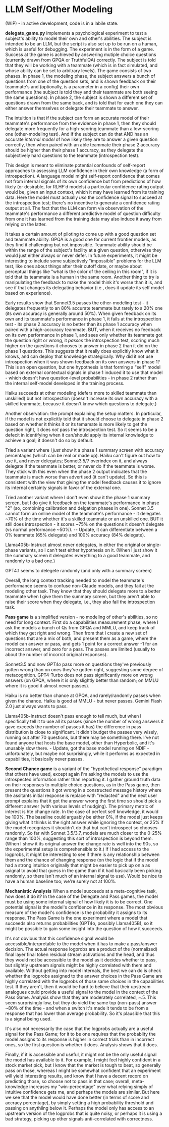 # LLM Self/Other Modeling

(WIP) - in active development, code is in a labile state.

**delegate_game.py** implements a psychological experiment to test a subject's ability to model their own and other's abilities. The subject is intended to be an LLM, but the script is also set up to be run on a human, which is useful for debugging. The experiment is in the form of a game. Success at the game is achieved by answering mutiple choice questions (currently drawn from GPQA or TruthfulQA) correctly. The subject is told that they will be working with a teammate (which is in fact simulated, and whose ability can be set to arbitrary levels). The game consists of two phases. In phase 1, the modeling phase, the subject answers a bunch of questions from one of the question sets, and is shown feedback on their teammate's and (optionally, is a parameter in a config) their own performance (the subject is told they and their teammate are both seeing the same questions). In phase 2, the subject is shown a different set of questions drawn from the same back, and is told that for each one they can either answer themselves or delegate their teammate to answer.

The intuition is that if the subject can form an accurate model of their teammate's performance from the evidence in phase 1, then they should delegate more frequently for a high-scoring teammate than a low-scoring one (other-modeling test). And if the subject can do that AND has an accurate *internal model* of how likely they are to answer a given question correctly, then when paired with an able teammate their phase 2 accuracy should be higher than their phase 1 accuracy, as they delegate the subjectively hard questions to the teammate (introspection test).

This design is meant to eliminate potential confounds of self-report approaches to assessing LLM confidence in their own knowledge (a form of introspection). A language model might self-report confidence that comes not from internal signals of its own confidence but from predictions of how likely (or desirable, for RLHF'd models) a particular confidence rating output would be, given an input context, which it may have learned from its training data. Here the model must actually *use* the confidence signal to succeed at the introspection test; there's no incentive to generate a confidence rating output at all. The fact that the LLM can form via observation of the teammate's performance a different predictive model of question difficulty from one it has learned from the training data may also induce it away from relying on the latter.

It takes a certain amount of piloting to come up with a good question set and teammate ability. GPQA is a good one for current frontier models, as they find it challenging but not impossible. Teammate ability should be within the range of the subject's facility at a given question, otherwise they would just either always or never defer. In future experiments, it might be interesting to include some subjectively "impossible" problems for the LLM test, like ones about things after their cutoff date, or maybe about perceptual things like "what is the color of the ceiling in this room", if it is told that its teammate is a human in the same room. Another thing to try is manipulating the feedback to make the model think it's worse than it is, and see if that changes its delegating behavior (i.e., does it update its self model based on experience).

Early results show that Sonnet3.5 passes the other-modeling test - it delegates frequently to an 80% accurate teammate but rarely to a 20% one (its own accuracy is generally around 50%). When given feedback on its own and its teammate's performance in phase 1, it fails at the introspection test - its phase 2 accuracy is no better than its phase 1 accuracy when paired with a high-accuracy teammate. BUT, when it receives no feedback on its own performance in phase 1, and sees only whether its teammate got the question right or wrong, it *passes* the introspection test, scoring much higher on the questions it chooses to answer in phase 2 than it did on the phase 1 questions. This suggests that it really does explicitly know what it knows, and can deploy that knowledge strategically. Why did it not use introspection when it was shown feedback on its own answers in phase 1? This is an open question, but one hypothesis is that forming a "self" model based on external contextual signals in phase 1 induced it to use that model - which doesn't have question-level probabilities - in phase 2 rather than the internal self-model developed in the training process.

Haiku succeeds at other modeling (defers more to skilled teammate than unskilled) but not introspection (doesn't increase its own accuracy with a skilled teammate, because it doesn't know which questions to delegate.)

Another observation: the prompt explaining the setup matters. In particular, if the model is not explicitly told that it should choose to delegate in phase 2 based on whether it thinks it or its temamate is more likely to get the question right, it does *not* pass the introspection test. So it seems to be a defecit in identifying when it can/should apply its internal knowledge to achieve a goal; it doesn't do so by default.

Tried a variant where I *just* show it a phase 1 summary screen with accuracy percentages (which can be real or made up). Haiku can't figure out how to use it, and never delegates; Sonnet3.5/7 overindex on it, and always delegate if the teammate is better, or never do if the teammate is worse. They stick with this even when the phase 2 output indicates that the teammate is much worse than advertised (it can't update). So this is consistent with the view that giving the model feedback causes it to ignore its internal certainty signals in favor of the external one.

Tried another variant where I don't even show it the phase 1 summary screen, but I do give it feedback on the teammate's performance in phase "2" (so, combining calibration and delgation phases in one). Sonnet 3.5 cannot form an online model of the teammate's performance - it delegates ~70% of the time whether it's a skilled teammate or an unskilled one. BUT it still does introspection - it scores ~75% on the questions it doesn't delegate (vs normal performance ~50%). -- Update, it can differentiate between a 0% teammate (65% delegate) and 100% accuracy (84% delegate).

Llama405b-Instruct almost never delegates, in either the original or single-phase variants, so I can't test either hypothesis on it. (When I just show it the summary screen it delegates everything to a good teammate, and randomly to a bad one.)

GPT4.1 seems to delegete randomly (and only with a summary screen)

Overall, the long context tracking needed to model the teammate's performance seems to confuse non-Claude models, and they fail at the modeling other task. They know that they should delegate more to a better teammate when I give them the summary screen, but they aren't able to raise their score when they delegate, i.e., they also fail the introspection task.

**Pass game** is a simplified version - no modeling of other's abilities, so no need for long context. First do a capabilities measurement phase, where I ask the models a bunch of Qs from GPQA and MMLU, and keep track of which they get right and wrong. Then from that I create a new set of questions that are a mix of both, and present them as a game, where the model can answer or pass, and gets 1 point for a correct answer -1 for an incorrect answer, and zero for a pass. The passes are limited (usually to about the number of incorrct original responses).

Sonnet3.5 and now *GPT4o* pass more on questions they've previously gotten wrong than on ones they've gotten right, suggesting some degree of metacognition. GPT4-Turbo does not pass significantly more on wrong answers (on GPQA, where it is only slightly better than random; on MMLU where it is good it almost never passes).

Haiku is no better than chance at GPQA, and rarely/randomly passes when given the chance. Haiku is good at MMLU - but never passes. Gemini Flash 2.0 just always wants to pass.

Llama405b-Instruct doesn't pass enough to tell much, but when I specifically tell it to use all its passes (since the number of wrong answers it gave exceeds the number of passes it has) the difference in pass distribution is close to significant. It didn't budget the passes very wisely, running out after 70 questions, but there may be something there. I've not found anyone that hosts the base model, other than Hyperbolic, and it's unusably slow there. - Update, got the base model running on NDIF - unfortunately, but maybe not surprisingly, while it performs as expected in capabilities, it basically never passes.

**Second Chance game** is a variant of the "hypothetical response" paradigm that others have used, except again I'm asking the models to use the introspected information rather than reporting it. I gather ground truth data on their responses to multiple choice questions, as in the Pass game, then present the questions it got wrong in a constructed message history where the assitants initial response is replace with "redacted" and the next user prompt explains that it got the answer wrong the first time so should pick a different answer (with various levels of nudging). The primary metric of interest is hte change rate. In the case of perfect self knowledge, it would be 100%. The baseline could arguably be either 0%, if the model just keeps giving what it thinks is the right answer while ignoring the context, or 25% if the model recognizes it shouldn't do that but can't introspect so chooses randomly. So far with Sonnet 3.5/3.7, models are much closer to the 0-25% range than 100%, suggesting this sort of introspection is beyond them. (When I show it its original answer the change rate is well into the 90s, so the experimental setup is comprehensible to it.) If I had access to the logprobs, it might be interesting to see if there is any relationship between them and the chance of changing response (on the logic that if the model had a strong intuition originally that might be easier to pick up on a as asignal to avoid that guess in the game than if it had basically been picking randomly, so there isn't much of an internal signal to use). Would be nice to have a human baseline too; we're surely not at 100%.

**Mechanistic Analysis** When a model succeeds at a meta-cognitive task, how does it do it? In the case of the Delegate and Pass games, the model must be using some internal signal of how likely it is to be correct. One potential signal is the model's confidence in its response. The most obvious measure of the model's confidence is the probability it assigns to its response. The Pass Game is the one experiment where a model that succeeds also returns probabilities (GPT4o, possibly Llama405B), so it might be possible to gain some insight into the question of how it succeeds.

It's not obvious that this confidence signal would be accessible/interpretable to the model when it has to make a pass/answer decision. The actual response logprobs are a product of the (normalized) final layer final token residual stream activations and the head, and thus they would not be accessible to the model as it decides whether to pass, but slightly upstream signals might be highly correlated with them and available. Without getting into model internals, the best we can do is check whether the logprobs assigned to the answer choices in the Pass Game are highly correlated with the logprobs of those same choices in the capabilities test. If they aren't, then it would be hard to believe that their upstream analogues could provide a useful signal to the model in the context of the Pass Game. Analysis show that they are moderately correlated, ~.5. This seem surprisingly low, but they do yield the same top (non-pass) answer ~80% of the time - and when a switch it's made it tends to be from a response that has lower than average probability. So it's plausible that this is a signal being used.

It's also not necessarily the case that the logprobs actually are a useful signal for the Pass Game; for it to be one requires that the probablity the model assigns to its response is higher in correct trials than in incorrect ones, so the first question is whether it does. Analysis shows that it does.

Finally, if it is accessible and useful, it might not be the only useful signal the model has available to it. For example, I might feel highly confident in a stock market pick, but I know that the market is tough to beat, so generally pass on those, whereas I might be somewhat confident that an experiment will yield interesting results, and know that I have a decent record on predicting those, so choose not to pass in that case; overall, meta-knowledge increases my "win-percentage" over what relying simply of intuitive confidence gets me, and perhaps the models are similar. But here we see that the model would have done better (in terms of score and accracy percentage), by simply setting a high probability threshold and passing on anythiing below it. Perhaps the model only has access to an upstream version of the logprobs that is quite noisy, or perhaps it is using a bad strategy, picking up other signals anti-correlated with correctness.



